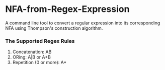 # NFA-from-Regex-Expression
A command line tool to convert a regular expression into its corresponding NFA using Thompson's construction algorithm.


### The Supported Regex Rules
1. Concatenation: AB
2. ORing: A|B or A+B
3. Repetition (0 or more): A*
